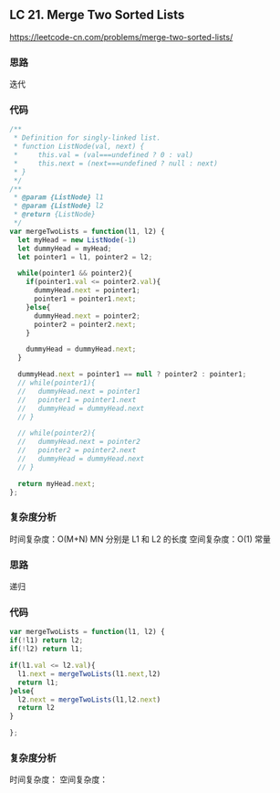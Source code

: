 ## LC 21. Merge Two Sorted Lists

https://leetcode-cn.com/problems/merge-two-sorted-lists/

### 思路

迭代

### 代码

```JavaScript
/**
 * Definition for singly-linked list.
 * function ListNode(val, next) {
 *     this.val = (val===undefined ? 0 : val)
 *     this.next = (next===undefined ? null : next)
 * }
 */
/**
 * @param {ListNode} l1
 * @param {ListNode} l2
 * @return {ListNode}
 */
var mergeTwoLists = function(l1, l2) {
  let myHead = new ListNode(-1)
  let dummyHead = myHead;
  let pointer1 = l1, pointer2 = l2;

  while(pointer1 && pointer2){
    if(pointer1.val <= pointer2.val){
      dummyHead.next = pointer1;
      pointer1 = pointer1.next;
    }else{
      dummyHead.next = pointer2;
      pointer2 = pointer2.next;
    }

    dummyHead = dummyHead.next;
  }

  dummyHead.next = pointer1 == null ? pointer2 : pointer1;
  // while(pointer1){
  //   dummyHead.next = pointer1
  //   pointer1 = pointer1.next
  //   dummyHead = dummyHead.next
  // }

  // while(pointer2){
  //   dummyHead.next = pointer2
  //   pointer2 = pointer2.next
  //   dummyHead = dummyHead.next
  // }

  return myHead.next;
};

```

### 复杂度分析

时间复杂度：O(M+N) MN 分别是 L1 和 L2 的长度
空间复杂度：O(1) 常量

### 思路

递归

### 代码

```JavaScript
var mergeTwoLists = function(l1, l2) {
if(!l1) return l2;
if(!l2) return l1;

if(l1.val <= l2.val){
  l1.next = mergeTwoLists(l1.next,l2)
  return l1;
}else{
  l2.next = mergeTwoLists(l1,l2.next)
  return l2
}

};

```

### 复杂度分析

时间复杂度：
空间复杂度：
